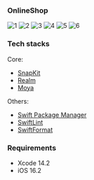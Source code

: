 ### OnlineShop
![1](https://user-images.githubusercontent.com/104151157/227181675-e0cc7899-ce43-43be-8bc9-a416d6cace14.png)
![2](https://user-images.githubusercontent.com/104151157/227181723-a82f132b-1672-414e-8f71-d1d96c1ad085.png)
![3](https://user-images.githubusercontent.com/104151157/227181739-a0c0e6b0-fe4f-41ae-b653-d9a8b3ba1b30.png)
![4](https://user-images.githubusercontent.com/104151157/227181756-c4d8250b-21ca-48b0-81fb-846abc95fbc6.png)
![5](https://user-images.githubusercontent.com/104151157/227181768-604c23cc-c93d-47fa-b696-344440fc447e.png)
![6](https://user-images.githubusercontent.com/104151157/227181782-f4ceac79-fb06-413a-b7d0-696fa6027dce.png)

### Tech stacks

Core:
-   [SnapKit](https://github.com/SnapKit/SnapKit)
-   [Realm](https://github.com/realm/realm-swift)
-   [Moya](https://github.com/Moya/Moya)

Others:
-   [Swift Package Manager](https://github.com/apple/swift-package-manager)
-   [SwiftLint](https://github.com/realm/SwiftLint)
-   [SwiftFormat](https://github.com/nicklockwood/SwiftFormat)

### Requirements

-   Xcode 14.2
-   iOS 16.2
